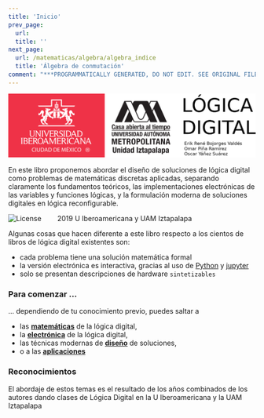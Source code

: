 ```yaml
---
title: 'Inicio'
prev_page:
  url: 
  title: ''
next_page:
  url: /matematicas/algebra/algebra_indice
  title: 'Álgebra de conmutación'
comment: "***PROGRAMMATICALLY GENERATED, DO NOT EDIT. SEE ORIGINAL FILES IN /content***"
---
```

![Logos UIA UAM-I](images/logo/portada_libro.png)

En este libro proponemos abordar el diseño de soluciones de lógica digital como problemas de matemáticas discretas aplicadas, separando claramente los fundamentos teóricos, las implementaciones electrónicas de las variables y funciones lógicas, y la formulación moderna de soluciones digitales en lógica reconfigurable.

<img src="https://mirrors.creativecommons.org/presskit/buttons/88x31/png/by-sa.png" alt="License" width="100" align="left"/>   2019 U Iberoamericana y UAM Iztapalapa

Algunas cosas que hacen diferente a este libro respecto a los cientos de libros de lógica digital existentes son:

* cada problema tiene una solución matemática formal
* la versión electrónica es interactiva, gracias al uso de [Python](https://www.python.org) y [jupyter](https://jupyter.org)
* solo se presentan descripciones de hardware `sintetizables`

### Para comenzar ...

... dependiendo de tu conocimiento previo, puedes saltar a

* las **[matemáticas](features/features)** de la lógica digital,
* la **[electrónica](features/features)** de la lógica digital,
* las técnicas modernas de **[diseño](features/features)** de soluciones,
* o a las **[aplicaciones](features/features)**

### Reconocimientos

El abordaje de estos temas es el resultado de los años combinados de los autores dando clases de Lógica Digital en la U Iberoamericana y la UAM Iztapalapa





